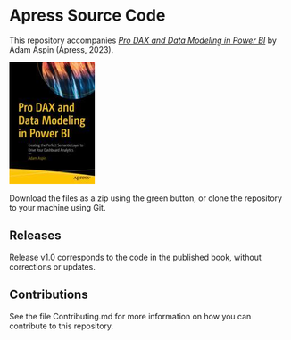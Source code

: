 # Apress Source Code

This repository accompanies [*Pro DAX and Data Modeling in Power BI*](https://link.springer.com/book/10.1007/978-1-4842-8995-2) by Adam Aspin (Apress, 2023).

[comment]: #cover
![Cover image](978-1-4842-8994-5.jpg)

Download the files as a zip using the green button, or clone the repository to your machine using Git.

## Releases

Release v1.0 corresponds to the code in the published book, without corrections or updates.

## Contributions

See the file Contributing.md for more information on how you can contribute to this repository.